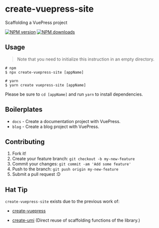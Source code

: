 # create-vuepress-site

Scaffolding a VuePress project

[![NPM version](https://badgen.net/npm/v/create-vuepress-site)](https://npmjs.com/package/create-vuepress-site) [![NPM downloads](https://badgen.net/npm/dm/create-vuepress-site)](https://npmjs.com/package/create-vuepress-site)

## Usage

> Note that you need to initialize this instruction in an empty directory.

```shell
# npm
$ npx create-vuepress-site [appName]

# yarn
$ yarn create vuepress-site [appName]
```

Please be sure to `cd [appName]` and run `yarn` to install dependencies.

## Boilerplates

- `docs` - Create a documentation project with VuePress.
- `blog` - Create a blog project with VuePress.

## Contributing

1. Fork it!
2. Create your feature branch: `git checkout -b my-new-feature`
3. Commit your changes: `git commit -am 'Add some feature'`
4. Push to the branch: `git push origin my-new-feature`
5. Submit a pull request :D

## Hat Tip

`create-vuepress-site` exists due to the previous work of:

- [create-vuepress](https://github.com/vuepressjs/create-vuepress)

- [create-umi](https://github.com/umijs/create-umi) (Direct reuse of scaffolding functions of the library.)
